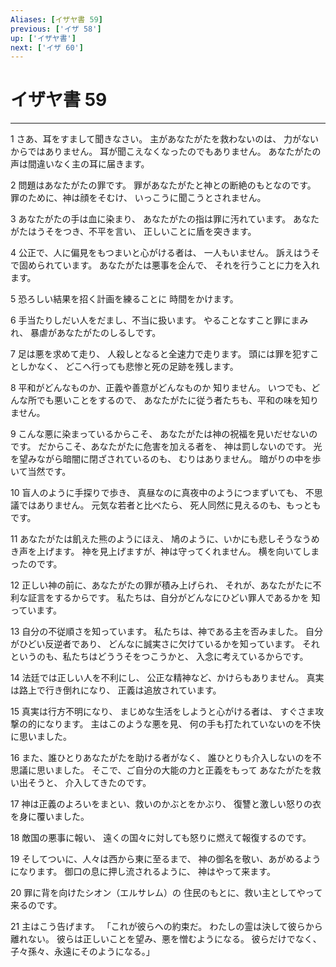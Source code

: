 ```yaml
---
Aliases: [イザヤ書 59]
previous: ['イザ 58']
up: ['イザヤ書']
next: ['イザ 60']
---
```

# イザヤ書 59

***




1 
さあ、耳をすまして聞きなさい。 主があなたがたを救わないのは、 力がないからではありません。 耳が聞こえなくなったのでもありません。 あなたがたの声は間違いなく主の耳に届きます。 



2 
問題はあなたがたの罪です。 罪があなたがたと神との断絶のもとなのです。 罪のために、神は顔をそむけ、 いっこうに聞こうとされません。 



3 
あなたがたの手は血に染まり、 あなたがたの指は罪に汚れています。 あなたがたはうそをつき、不平を言い、 正しいことに盾を突きます。 



4 
公正で、人に偏見をもつまいと心がける者は、 一人もいません。 訴えはうそで固められています。 あなたがたは悪事を企んで、 それを行うことに力を入れます。 



5 
恐ろしい結果を招く計画を練ることに 時間をかけます。 



6 
手当たりしだい人をだまし、不当に扱います。 やることなすこと罪にまみれ、 暴虐があなたがたのしるしです。 



7 
足は悪を求めて走り、 人殺しとなると全速力で走ります。 頭には罪を犯すことしかなく、 どこへ行っても悲惨と死の足跡を残します。 



8 
平和がどんなものか、正義や善意がどんなものか 知りません。 いつでも、どんな所でも悪いことをするので、 あなたがたに従う者たちも、平和の味を知りません。 



9 
こんな悪に染まっているからこそ、 あなたがたは神の祝福を見いだせないのです。 だからこそ、あなたがたに危害を加える者を、 神は罰しないのです。 光を望みながら暗闇に閉ざされているのも、 むりはありません。 暗がりの中を歩いて当然です。 



10 
盲人のように手探りで歩き、 真昼なのに真夜中のようにつまずいても、 不思議ではありません。 元気な若者と比べたら、 死人同然に見えるのも、もっともです。 



11 
あなたがたは飢えた熊のようにほえ、 鳩のように、いかにも悲しそうなうめき声を上げます。 神を見上げますが、神は守ってくれません。 横を向いてしまったのです。 



12 
正しい神の前に、あなたがたの罪が積み上げられ、 それが、あなたがたに不利な証言をするからです。 私たちは、自分がどんなにひどい罪人であるかを 知っています。 



13 
自分の不従順さを知っています。 私たちは、神である主を否みました。 自分がひどい反逆者であり、 どんなに誠実さに欠けているかを知っています。 それというのも、私たちはどううそをつこうかと、 入念に考えているからです。 



14 
法廷では正しい人を不利にし、 公正な精神など、かけらもありません。 真実は路上で行き倒れになり、 正義は追放されています。 



15 
真実は行方不明になり、 まじめな生活をしようと心がける者は、 すぐさま攻撃の的になります。 主はこのような悪を見、 何の手も打たれていないのを不快に思いました。 



16 
また、誰ひとりあなたがたを助ける者がなく、 誰ひとりも介入しないのを不思議に思いました。 そこで、ご自分の大能の力と正義をもって あなたがたを救い出そうと、 介入してきたのです。 



17 
神は正義のよろいをまとい、救いのかぶとをかぶり、 復讐と激しい怒りの衣を身に覆いました。 



18 
敵国の悪事に報い、 遠くの国々に対しても怒りに燃えて報復するのです。 



19 
そしてついに、人々は西から東に至るまで、 神の御名を敬い、あがめるようになります。 御口の息に押し流されるように、 神はやって来ます。 



20 
罪に背を向けたシオン（エルサレム）の 住民のもとに、救い主としてやって来るのです。 



21 
主はこう告げます。 「これが彼らへの約束だ。 わたしの霊は決して彼らから離れない。 彼らは正しいことを望み、悪を憎むようになる。 彼らだけでなく、子々孫々、永遠にそのようになる。」
